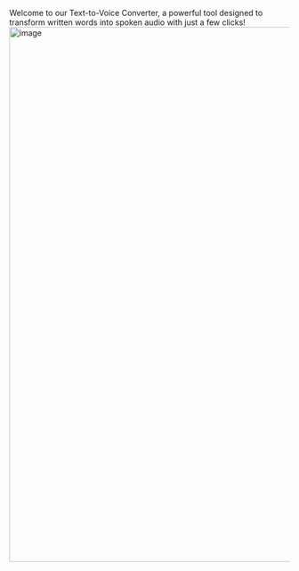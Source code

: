 
Welcome to our Text-to-Voice Converter, a powerful tool designed to transform written words into spoken audio with just a few clicks!
<img width="959" alt="image" src="https://github.com/Thapavikas/Text-to-voice-converter/assets/142878082/f9259d14-6ace-4296-9e7f-2e262448ea53">



